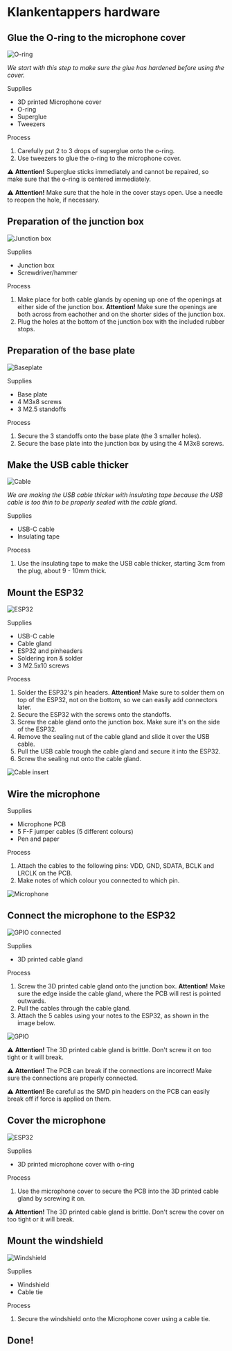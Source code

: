 # Klankentappers hardware

## Glue the O-ring to the microphone cover

![O-ring](/documentation/imgs/hardware_oring.png)

*We start with this step to make sure the glue has hardened before using the cover.*

Supplies

- 3D printed Microphone cover
- O-ring
- Superglue
- Tweezers

Process

1. Carefully put 2 to 3 drops of superglue onto the o-ring.
2. Use tweezers to glue the o-ring to the microphone cover.

⚠️ **Attention!** Superglue sticks immediately and cannot be repaired, so make sure that the o-ring is centered immediately.

⚠️ **Attention!** Make sure that the hole in the cover stays open. Use a needle to reopen the hole, if necessary.

## Preparation of the junction box

![Junction box](/documentation/imgs/hardware_junction_box.png)

Supplies

- Junction box
- Screwdriver/hammer

Process

1. Make place for both cable glands by opening up one of the openings at either side of the junction box. **Attention!** Make sure the openings are both across from eachother and on the shorter sides of the junction box.
2. Plug the holes at the bottom of the junction box with the included rubber stops.

## Preparation of the base plate

![Baseplate](/documentation/imgs/hardware_baseplate.png)

Supplies

- Base plate
- 4 M3x8 screws
- 3 M2.5 standoffs

Process

1. Secure the 3 standoffs onto the base plate (the 3 smaller holes).
2. Secure the base plate into the junction box by using the 4 M3x8 screws.

## Make the USB cable thicker

![Cable](/documentation/imgs/hardware_cable.png)

*We are making the USB cable thicker with insulating tape because the USB cable is too thin to be properly sealed with the cable gland.*

Supplies

- USB-C cable
- Insulating tape

Process

1. Use the insulating tape to make the USB cable thicker, starting 3cm from the plug, about 9 - 10mm thick.

## Mount the ESP32

![ESP32](/documentation/imgs/hardware_ESP32.png)

Supplies

- USB-C cable
- Cable gland
- ESP32 and pinheaders
- Soldering iron & solder
- 3 M2.5x10 screws

Process

1. Solder the ESP32's pin headers. **Attention!** Make sure to solder them on top of the ESP32, not on the bottom, so we can easily add connectors later.
2. Secure the ESP32 with the screws onto the standoffs.
3. Screw the cable gland onto the junction box. Make sure it's on the side of the ESP32.
4. Remove the sealing nut of the cable gland and slide it over the USB cable.
5. Pull the USB cable trough the cable gland and secure it into the ESP32.
6. Screw the sealing nut onto the cable gland.

![Cable insert](/documentation/imgs/hardware_cable_insert.png)

## Wire the microphone

Supplies

- Microphone PCB
- 5 F-F jumper cables (5 different colours)
- Pen and paper

Process

1. Attach the cables to the following pins: VDD, GND, SDATA, BCLK and LRCLK on the PCB.
2. Make notes of which colour you connected to which pin.

![Microphone](/documentation/imgs/hardware_microphone.png)

## Connect the microphone to the ESP32

![GPIO connected](/documentation/imgs/hardware_gpio_connected.png)

Supplies

- 3D printed cable gland

Process

1. Screw the 3D printed cable gland onto the junction box. **Attention!** Make sure the edge inside the cable gland, where the PCB will rest is pointed outwards.
2. Pull the cables through the cable gland.
3. Attach the 5 cables using your notes to the ESP32, as shown in the image below.

![GPIO](/documentation/imgs/hardware_gpio.png)

⚠️ **Attention!** The 3D printed cable gland is brittle. Don't screw it on too tight or it will break.

⚠️ **Attention!** The PCB can break if the connections are incorrect! Make sure the connections are properly connected.

⚠️ **Attention!** Be careful as the SMD pin headers on the PCB can easily break off if force is applied on them. 

## Cover the microphone

![ESP32](/documentation/imgs/hardware_cover.png)

Supplies

- 3D printed microphone cover with o-ring

Process

1. Use the microphone cover to secure the PCB into the 3D printed cable gland by screwing it on.

⚠️ **Attention!** The 3D printed cable gland is brittle. Don't screw the cover on too tight or it will break.

## Mount the windshield

![Windshield](/documentation/imgs/hardware_windshield.png)

Supplies

- Windshield
- Cable tie

Process

1. Secure the windshield onto the Microphone cover using a cable tie.

## Done!
